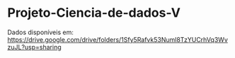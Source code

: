 # Projeto-Ciencia-de-dados-V

Dados disponíveis em: https://drive.google.com/drive/folders/1Sfy5Rafvk53Numl8TzYUCrhVq3WvzuJL?usp=sharing